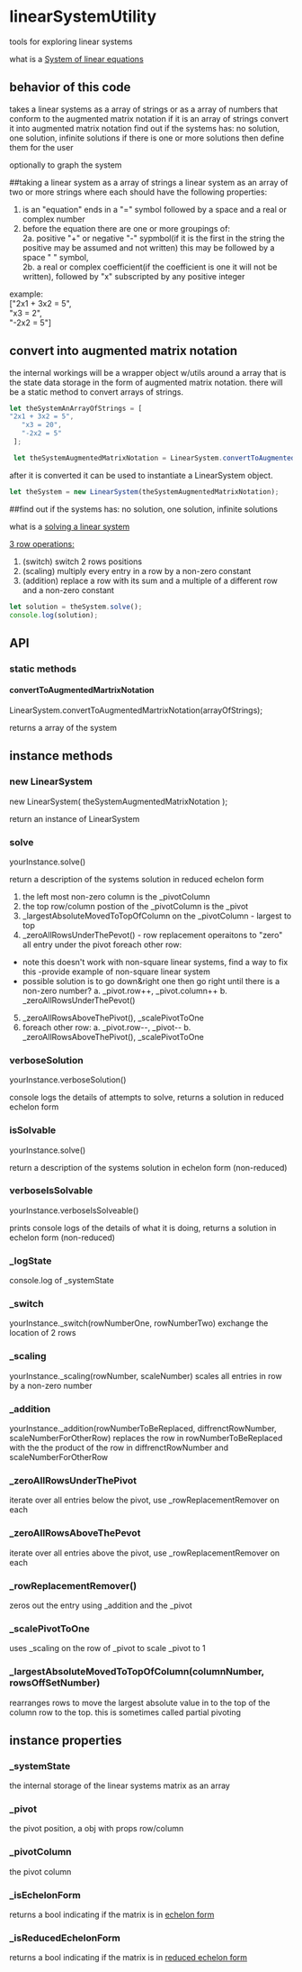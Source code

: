 # linearSystemUtility
tools for exploring linear systems

what is a [System of linear equations](https://en.wikipedia.org/wiki/System_of_linear_equations "System_of_linear_equations")

## behavior of this code

takes a linear systems as a array of strings or as a array of numbers that conform to the augmented matrix notation
if it is an array of strings convert it into augmented matrix notation
find out if the systems has: no solution, one solution, infinite solutions
if there is one or more solutions then define them for the user

optionally to graph the system

##taking a linear system as a array of strings
a linear system as an array of two or more strings where each should have the following properties:  
1. is an "equation" ends in a "=" symbol followed by a space and a real or complex number  
2. before the equation there are one or more groupings of:  
2a.  positive "+" or negative "-" sypmbol(if it is the first in the string the positive may be assumed and not written) this may be followed by a space " " symbol,  
2b. a real or complex coefficient(if the coefficient is one it will not be written), followed by "x" subscripted by any positive integer  

example:  
["2x1 + 3x2 = 5",   
 "x3 = 2",  
 "-2x2 = 5"]

## convert into augmented matrix notation

the internal workings will be a wrapper object w/utils around a array that is the state data storage in the form of augmented matrix notation. there will be a static method to convert arrays of strings.

```javascript
let theSystemAnArrayOfStrings = [
"2x1 + 3x2 = 5",   
   "x3 = 20",  
   "-2x2 = 5"
 ];

 let theSystemAugmentedMatrixNotation = LinearSystem.convertToAugmentedMartrixNotation(theSystemAnArrayOfStrings);
```

after it is converted it can be used to instantiate a LinearSystem object.

```javascript
let theSystem = new LinearSystem(theSystemAugmentedMatrixNotation);
```

##find out if the systems has: no solution, one solution, infinite solutions

what is a [solving a linear system](https://en.wikipedia.org/wiki/Augmented_matrix#Solution_of_a_linear_system "solving_a_System_of_linear_equations")

[3 row operations:](https://en.wikipedia.org/wiki/Elementary_matrix#Operations "matrix_Operations")

1. (switch) switch 2 rows positions
2. (scaling) multiply every entry in a row by a non-zero constant
3. (addition) replace a row with its sum and a multiple of a different row and a non-zero constant


```javascript
let solution = theSystem.solve();
console.log(solution);
```

## API

### static methods

#### convertToAugmentedMartrixNotation
LinearSystem.convertToAugmentedMartrixNotation(arrayOfStrings);

returns a array of the system

## instance methods

### new LinearSystem
new LinearSystem( theSystemAugmentedMatrixNotation );

return an instance of LinearSystem

### solve
yourInstance.solve()

return a description of the systems solution in reduced echelon form

1. the left most non-zero column is the _pivotColumn
2. the top row/column postion of the _pivotColumn is the _pivot
3. _largestAbsoluteMovedToTopOfColumn on the _pivotColumn - largest to top
4. _zeroAllRowsUnderThePevot() - row replacement operaitons to "zero" all entry under the pivot
foreach other row:
- note this doesn't work with non-square linear systems, find a way to fix this
-provide example of non-square linear system
- possible solution is to go down&right one then go right until there is a non-zero number?
a. _pivot.row++, _pivot.column++
b. _zeroAllRowsUnderThePevot()
5. _zeroAllRowsAboveThePivot(), _scalePivotToOne
6. foreach other row:
a. _pivot.row--, _pivot--
b. _zeroAllRowsAboveThePivot(), _scalePivotToOne


### verboseSolution
yourInstance.verboseSolution()

console logs the details of attempts to solve, returns a solution in reduced echelon form

### isSolvable
yourInstance.solve()

return a description of the systems solution in echelon form (non-reduced)

### verboseIsSolvable
yourInstance.verboseIsSolveable()

prints console logs of the details of what it is doing, returns a solution in echelon form (non-reduced)

### _logState

console.log of _systemState

### _switch
yourInstance._switch(rowNumberOne, rowNumberTwo)
exchange the location of 2 rows

### _scaling
yourInstance._scaling(rowNumber, scaleNumber)
scales all entries in row by a non-zero number

### _addition
yourInstance._addition(rowNumberToBeReplaced, diffrenctRowNumber, scaleNumberForOtherRow)
replaces the row in rowNumberToBeReplaced with the the product of the row in diffrenctRowNumber and scaleNumberForOtherRow

### _zeroAllRowsUnderThePivot
iterate over all entries below the pivot, use _rowReplacementRemover on each

### _zeroAllRowsAboveThePevot
iterate over all entries above the pivot, use _rowReplacementRemover on each

### _rowReplacementRemover()
zeros out the entry using _addition and the _pivot

### _scalePivotToOne
uses _scaling on the row of _pivot to scale _pivot to 1

### _largestAbsoluteMovedToTopOfColumn(columnNumber, rowsOffSetNumber)

rearranges rows to move the largest absolute value in to the top of the column row to the top.
this is sometimes called partial pivoting

## instance properties


### _systemState
the internal storage of the linear systems matrix as an array

### _pivot
the pivot position, a obj with props row/column

### _pivotColumn
the pivot column


### _isEchelonForm
returns a bool indicating if the matrix is in [echelon form](https://en.wikipedia.org/wiki/Row_echelon_form "etchlon_Form")

### _isReducedEchelonForm
returns a bool indicating if the matrix is in [reduced echelon form](https://en.wikipedia.org/wiki/Row_echelon_form#Reduced_row_echelon_form "reduced_Etchelon_form")
